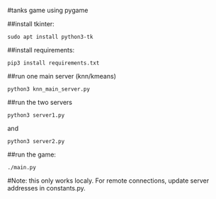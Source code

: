 #tanks game using pygame


##install tkinter: 
```
sudo apt install python3-tk
```

##install requirements:
```
pip3 install requirements.txt
```

##run one main server (knn/kmeans)
```
python3 knn_main_server.py
```

##run the two servers
```
python3 server1.py
```
and
```
python3 server2.py
```

##run the game:
```
./main.py
```


#Note: this only works localy. For remote connections, update server addresses in constants.py.



